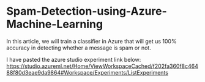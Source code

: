# Spam-Detection-using-Azure-Machine-Learning
In this article, we will train a classifier in Azure that will get us 100% accuracy in detecting whether a message is spam or not.

I have pasted the azure studio experiment link below:
https://studio.azureml.net/Home/ViewWorkspaceCached/f202fa360f8c46488f80d3eae9da9864#Workspace/Experiments/ListExperiments
